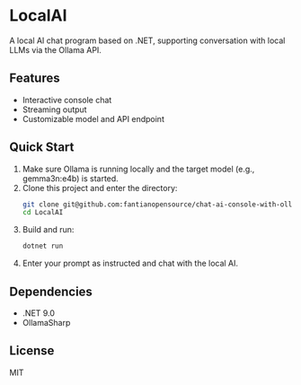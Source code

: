 # LocalAI

A local AI chat program based on .NET, supporting conversation with local LLMs via the Ollama API.

## Features

- Interactive console chat
- Streaming output
- Customizable model and API endpoint

## Quick Start

1. Make sure Ollama is running locally and the target model (e.g., gemma3n:e4b) is started.
2. Clone this project and enter the directory:
   ```sh
   git clone git@github.com:fantianopensource/chat-ai-console-with-ollama.git
   cd LocalAI
   ```
3. Build and run:
   ```sh
   dotnet run
   ```
4. Enter your prompt as instructed and chat with the local AI.

## Dependencies

- .NET 9.0
- OllamaSharp

## License

MIT
